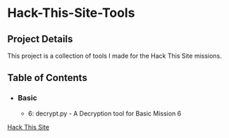 # Hack-This-Site-Tools
## Project Details
This project is a collection of tools I made for the Hack This Site missions.

## Table of Contents

- ### Basic
    - 6: decrypt.py - A Decryption tool for Basic Mission 6

[Hack This Site](https://www.hackthissite.org)
